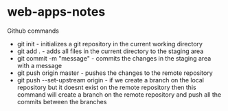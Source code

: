 # web-apps-notes
Github commands

* git init - initializes a git repository in the current working directory
* git add . - adds all files in the current directory to the staging area
* git commit -m "message" - commits the changes in the staging area with a message
* git push origin master - pushes the changes to the remote repository
* git push --set-upstream origin <branch-name> - if we create a branch on the local repository but it doesnt exist on the remote repository then this command will create a branch on the remote repository and push all the commits between the branches